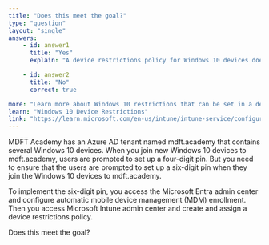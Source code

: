 ```yaml
---
title: "Does this meet the goal?"
type: "question"
layout: "single"
answers:
    - id: answer1
      title: "Yes"
      explain: "A device restrictions policy for Windows 10 devices does not provide any settings to set the minimum PIN length."

    - id: answer2
      title: "No"
      correct: true

more: "Learn more about Windows 10 restrictions that can be set in a device restrictions policiy in Microsoft Intune"
learn: "Windows 10 Device Restrictions"
link: "https://learn.microsoft.com/en-us/intune/intune-service/configuration/device-restrictions-windows-10"
---
```

MDFT Academy has an Azure AD tenant named mdft.academy that contains several Windows 10 devices. When you join new Windows 10 devices to mdft.academy, users are prompted to set up a four-digit pin. But you need to ensure that the users are prompted to set up a six-digit pin when they join the Windows 10 devices to mdft.academy.

To implement the six-digit pin, you access the Microsoft Entra admin center and configure automatic mobile device management (MDM) enrollment. Then you access Microsoft Intune admin center and create and assign a device restrictions policy.

Does this meet the goal?
